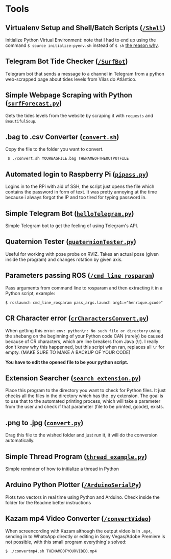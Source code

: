 # Tools

## Virtualenv Setup and Shell/Batch Scripts ([```/Shell```](https://github.com/hpoleselo/tools/tree/master/Shell))

Initialize Python Virtual Environment: note that I had to end up using the command ```$ source initialize-pyenv.sh``` instead of ``` $ sh ``` [the reason why](https://askubuntu.com/questions/98782/how-to-run-an-alias-in-a-shell-script).

## Telegram Bot Tide Checker ([``` /SurfBot ```](https://github.com/hpoleselo/tools/tree/master/SurfBot))

Telegram bot that sends a message to a channel in Telegram from a python web-scrapped page about tides levels from Vilas do Atlântico.

## Simple Webpage Scraping with Python ([``` surfForecast.py ```](https://github.com/hpoleselo/tools/blob/master/surfForecast.py))

Gets the tides levels from the website by scraping it with ``` requests ``` and ``` BeautifulSoup ```.

## .bag to .csv Converter ([``` convert.sh ```](https://github.com/hpoleselo/tools/blob/master/convert.sh))

Copy the file to the folder you want to convert.

``` $ ./convert.sh YOURBAGFILE.bag THENAMEOFTHEOUTPUTFILE```

## Automated login to Raspberry Pi ([``` pipass.py ```](https://github.com/hpoleselo/tools/blob/master/pipass.py))

Logins in to the RPi with aid of SSH, the script just opens the file which contains the password in form of text. It was pretty annoying at the time because i always forgot the IP and too tired for typing password in.

## Simple Telegram Bot ([``` helloTelegram.py ```](https://github.com/hpoleselo/tools/blob/master/helloTelegram.py))

Simple Telegram bot to get the feeling of using Telegram's API.

## Quaternion Tester ([``` quaternionTester.py ```](https://github.com/hpoleselo/tools/blob/master/quaternionTester.py))

Useful for working with pose probe on RVIZ. Takes an actual pose (given inside the program) and changes rotation by given axis.

## Parameters passing ROS ([``` /cmd_line_rosparam ```](https://github.com/hpoleselo/tools/tree/master/cmd_line_rosparam))

Pass arguments from command line to rosparam and then extracting it in a Python script, example:

``` $ roslaunch cmd_line_rosparam pass_args.launch arg1:="henrique.gcode" ```

## CR Character error ([``` crCharactersConvert.py ```](https://github.com/hpoleselo/tools/blob/master/crCharactersConvert.py))

When getting this error: ``` env: python\r: No such file or directory ``` using the shebang on the beginning of your Python code CAN (rarely) be caused because of CR characters, which are line breakers from Java (\r). I really don't know why this happenned, but this script when ran, replaces all ```\r``` for empty. (MAKE SURE TO MAKE A BACKUP OF YOUR CODE) 

**You have to edit the opened file to be your python script.**

## Extension Searcher ([``` search_extension.py ```](https://github.com/hpoleselo/tools/blob/master/search_extension.py))

Place this program to the directory you want to check for Python files. It just checks all the files in the directory which has the .py extension. The goal is to use that to the automated printing process, which will take a parameter from the user and check if that parameter (file to be printed, gcode), exists. 

## .png to .jpg ([``` convert.py ```](https://github.com/hpoleselo/tools/blob/master/convert.py))

Drag this file to the wished folder and just run it, it will do the conversion automatically.

## Simple Thread Program ([``` thread_example.py ```](https://github.com/hpoleselo/tools/blob/master/convert.py))

Simple reminder of how to initialize a thread in Python

## Arduino Python Plotter ([``` /ArduinoSerialPy ```](https://github.com/hpoleselo/tools/tree/master/ArduinoSerialPy))

Plots two vectors in real time using Python and Arduino. Check inside the folder for the Readme better instructions

## Kazam mp4 Video Converter ([``` /convertVideo ```](https://github.com/hpoleselo/tools/tree/master/convertVideo))

When screencording with Kazam although the output video is in ``` .mp4 ```, sending in to WhatsApp directly or editing in Sony Vegas/Adobe Premiere is not possible, with this small program everything's solved:

``` $ ./convertmp4.sh THENAMEOFYOURVIDEO.mp4 ```